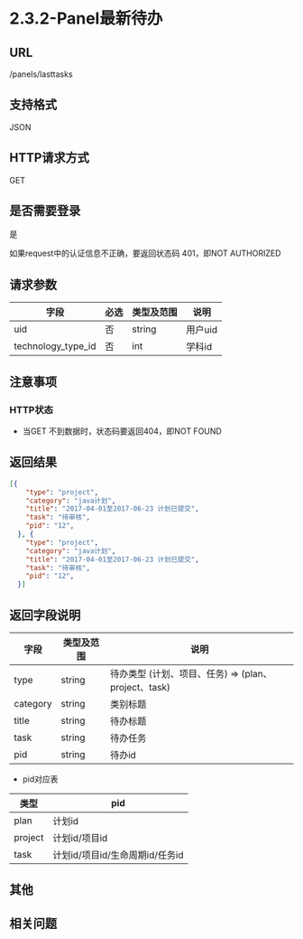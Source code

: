 # 2.3.2-Panel最新待办

## URL

/panels/lasttasks

## 支持格式

JSON

## HTTP请求方式

GET

## 是否需要登录

是

如果request中的认证信息不正确，要返回状态码 401，即NOT AUTHORIZED

## 请求参数

字段 | 必选 | 类型及范围 | 说明
----|------|----------|-------------
uid                 | 否   | string   | 用户uid
technology_type_id  | 否   | int      | 学科id

## 注意事项

### HTTP状态

- 当GET 不到数据时，状态码要返回404，即NOT FOUND

## 返回结果

```json
[{
    "type": "project",
    "category": "java计划",
    "title": "2017-04-01至2017-06-23 计划已提交",
    "task": "待审核",
    "pid": "12",
  }, {
    "type": "project",
    "category": "java计划",
    "title": "2017-04-01至2017-06-23 计划已提交",
    "task": "待审核",
    "pid": "12",
  }]
```

## 返回字段说明

字段 | 类型及范围 | 说明
----|----------|-------------
type     | string  | 待办类型 (计划、项目、任务) => (plan、project、task)
category | string  | 类别标题
title    | string  | 待办标题
task     | string  | 待办任务
pid      | string  | 待办id

- pid对应表

类型 | pid
------|----------------
plan      | 计划id
project   | 计划id/项目id
task      | 计划id/项目id/生命周期id/任务id

## 其他

## 相关问题

